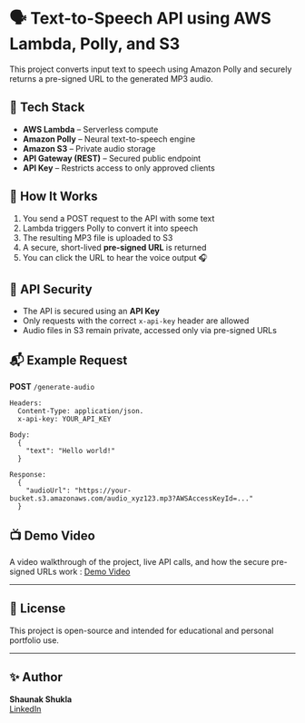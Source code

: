 # 🗣️ Text-to-Speech API using AWS Lambda, Polly, and S3

This project converts input text to speech using Amazon Polly and securely returns a pre-signed URL to the generated MP3 audio.

## 🚀 Tech Stack

- **AWS Lambda** – Serverless compute
- **Amazon Polly** – Neural text-to-speech engine
- **Amazon S3** – Private audio storage
- **API Gateway (REST)** – Secured public endpoint
- **API Key** – Restricts access to only approved clients

## 🧠 How It Works

1. You send a POST request to the API with some text
2. Lambda triggers Polly to convert it into speech
3. The resulting MP3 file is uploaded to S3
4. A secure, short-lived **pre-signed URL** is returned
5. You can click the URL to hear the voice output 🎧

## 🔐 API Security

- The API is secured using an **API Key**
- Only requests with the correct `x-api-key` header are allowed
- Audio files in S3 remain private, accessed only via pre-signed URLs

## 📬 Example Request

**POST** `/generate-audio`

```http
Headers:
  Content-Type: application/json.
  x-api-key: YOUR_API_KEY

Body:
  {
    "text": "Hello world!"
  }

Response:
  {
    "audioUrl": "https://your-bucket.s3.amazonaws.com/audio_xyz123.mp3?AWSAccessKeyId=..."
  }
```


## 📺 Demo Video 

A video walkthrough of the project, live API calls, and how the secure pre-signed URLs work :
[Demo Video](demo.mp4)


---

## 📜 License

This project is open-source and intended for educational and personal portfolio use.

---

## ✨ Author

**Shaunak Shukla**  
[LinkedIn](https://www.linkedin.com/in/your-profile)

